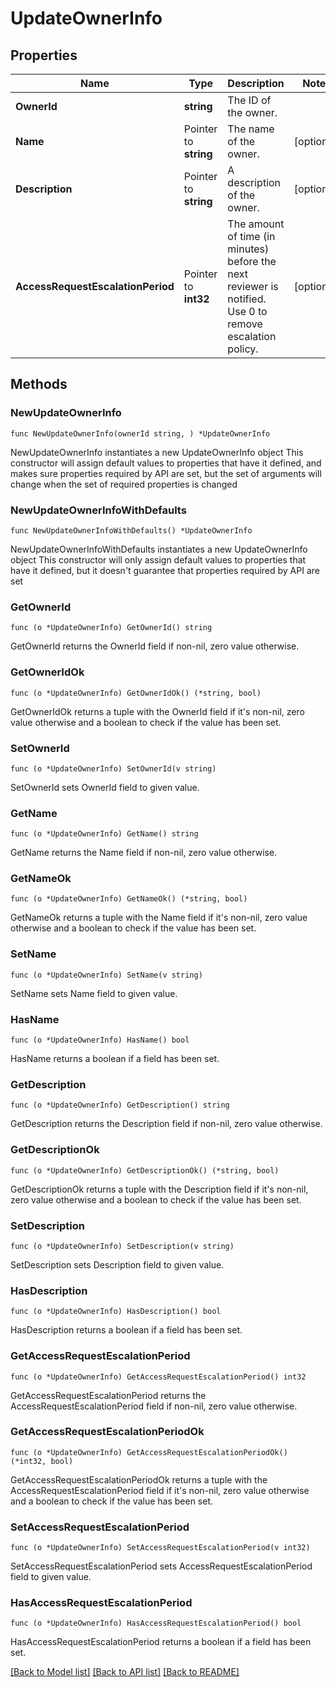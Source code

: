 # UpdateOwnerInfo

## Properties

Name | Type | Description | Notes
------------ | ------------- | ------------- | -------------
**OwnerId** | **string** | The ID of the owner. | 
**Name** | Pointer to **string** | The name of the owner. | [optional] 
**Description** | Pointer to **string** | A description of the owner. | [optional] 
**AccessRequestEscalationPeriod** | Pointer to **int32** | The amount of time (in minutes) before the next reviewer is notified. Use 0 to remove escalation policy. | [optional] 

## Methods

### NewUpdateOwnerInfo

`func NewUpdateOwnerInfo(ownerId string, ) *UpdateOwnerInfo`

NewUpdateOwnerInfo instantiates a new UpdateOwnerInfo object
This constructor will assign default values to properties that have it defined,
and makes sure properties required by API are set, but the set of arguments
will change when the set of required properties is changed

### NewUpdateOwnerInfoWithDefaults

`func NewUpdateOwnerInfoWithDefaults() *UpdateOwnerInfo`

NewUpdateOwnerInfoWithDefaults instantiates a new UpdateOwnerInfo object
This constructor will only assign default values to properties that have it defined,
but it doesn't guarantee that properties required by API are set

### GetOwnerId

`func (o *UpdateOwnerInfo) GetOwnerId() string`

GetOwnerId returns the OwnerId field if non-nil, zero value otherwise.

### GetOwnerIdOk

`func (o *UpdateOwnerInfo) GetOwnerIdOk() (*string, bool)`

GetOwnerIdOk returns a tuple with the OwnerId field if it's non-nil, zero value otherwise
and a boolean to check if the value has been set.

### SetOwnerId

`func (o *UpdateOwnerInfo) SetOwnerId(v string)`

SetOwnerId sets OwnerId field to given value.


### GetName

`func (o *UpdateOwnerInfo) GetName() string`

GetName returns the Name field if non-nil, zero value otherwise.

### GetNameOk

`func (o *UpdateOwnerInfo) GetNameOk() (*string, bool)`

GetNameOk returns a tuple with the Name field if it's non-nil, zero value otherwise
and a boolean to check if the value has been set.

### SetName

`func (o *UpdateOwnerInfo) SetName(v string)`

SetName sets Name field to given value.

### HasName

`func (o *UpdateOwnerInfo) HasName() bool`

HasName returns a boolean if a field has been set.

### GetDescription

`func (o *UpdateOwnerInfo) GetDescription() string`

GetDescription returns the Description field if non-nil, zero value otherwise.

### GetDescriptionOk

`func (o *UpdateOwnerInfo) GetDescriptionOk() (*string, bool)`

GetDescriptionOk returns a tuple with the Description field if it's non-nil, zero value otherwise
and a boolean to check if the value has been set.

### SetDescription

`func (o *UpdateOwnerInfo) SetDescription(v string)`

SetDescription sets Description field to given value.

### HasDescription

`func (o *UpdateOwnerInfo) HasDescription() bool`

HasDescription returns a boolean if a field has been set.

### GetAccessRequestEscalationPeriod

`func (o *UpdateOwnerInfo) GetAccessRequestEscalationPeriod() int32`

GetAccessRequestEscalationPeriod returns the AccessRequestEscalationPeriod field if non-nil, zero value otherwise.

### GetAccessRequestEscalationPeriodOk

`func (o *UpdateOwnerInfo) GetAccessRequestEscalationPeriodOk() (*int32, bool)`

GetAccessRequestEscalationPeriodOk returns a tuple with the AccessRequestEscalationPeriod field if it's non-nil, zero value otherwise
and a boolean to check if the value has been set.

### SetAccessRequestEscalationPeriod

`func (o *UpdateOwnerInfo) SetAccessRequestEscalationPeriod(v int32)`

SetAccessRequestEscalationPeriod sets AccessRequestEscalationPeriod field to given value.

### HasAccessRequestEscalationPeriod

`func (o *UpdateOwnerInfo) HasAccessRequestEscalationPeriod() bool`

HasAccessRequestEscalationPeriod returns a boolean if a field has been set.


[[Back to Model list]](../README.md#documentation-for-models) [[Back to API list]](../README.md#documentation-for-api-endpoints) [[Back to README]](../README.md)


